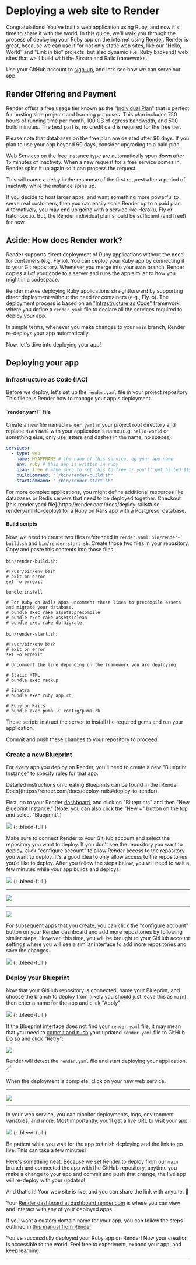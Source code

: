 # Deploying a web site to Render

Congratulations! You've built a web application using Ruby, and now it's time to share it with the world. In this guide, we'll walk you through the process of deploying your Ruby app on the internet using [Render](https://render.com). Render is great, because we can use if for not only static web sites, like our “Hello, World” and “Link in bio” projects, but also dynamic (i.e. Ruby backend) web sites that we’ll build with the Sinatra and Rails frameworks.

Use your GitHub account to [sign-up](https://dashboard.render.com/register), and let’s see how we can serve our app.

## Render Offering and Payment

Render offers a free usage tier known as the "[Individual Plan](https://render.com/pricing)" that is perfect for hosting side projects and learning purposes. This plan includes 750 hours of running time per month, 100 GB of egress bandwidth, and 500 build minutes. The best part is, no credit card is required for the free tier.

<aside markdown="1">
Please note that databases on the free plan are deleted after 90 days. If you plan to use your app beyond 90 days, consider upgrading to a paid plan.
</aside>

Web Services on the free instance type are automatically spun down after 15 minutes of inactivity. When a new request for a free service comes in, Render spins it up again so it can process the request.

This will cause a delay in the response of the first request after a period of inactivity while the instance spins up.

If you decide to host larger apps, and want something more powerful to serve real customers, then you can easily scale Render up to a paid plan. Alternatively, you may end up going with a service like Heroku, Fly or hatchbox.io. But, the Render individual plan should be sufficient (and free!) for now.

## Aside: How does Render work?

Render supports direct deployment of Ruby applications without the need for containers (e.g. Fly.io). You can deploy your Ruby app by connecting it to your Git repository. Whenever you merge into your `main` branch, Render copies all of your code to a server and runs the app similar to how you might in a codespace.

Render makes deploying Ruby applications straightforward by supporting direct deployment without the need for containers (e.g., Fly.io). The deployment process is based on an ["Infrastructure as Code"](https://render.com/docs/infrastructure-as-code) framework, where you define a `render.yaml` file to declare all the services required to deploy your app.

In simple terms, whenever you make changes to your `main` branch, Render re-deploys your app automatically.

Now, let's dive into deploying your app!

## Deploying your app

### Infrastructure as Code (IAC)

Before we deploy, let's set up the `render.yaml` file in your project repository. This file tells Render how to manage your app's deployment.

#### `render.yaml`` file

Create a new file named `render.yaml` in your project root directory and replace `MYAPPNAME` with your application's name (e.g. `hello-world` or something else; only use letters and dashes in the name, no spaces).

```yaml
services:
  - type: web
    name: MYAPPNAME # the name of this service, eg your app name
    env: ruby # this app is written in ruby
    plan: free # make sure to set this to free or you'll get billed $$$
    buildCommand: "./bin/render-build.sh"
    startCommand: "./bin/render-start.sh"
```

<aside markdown="1">
For more complex applications, you might define additional resources like databases or Redis servers that need to be deployed together. Checkout [this render.yaml file](https://render.com/docs/deploy-rails#use-renderyaml-to-deploy) for a Ruby on Rails app with a Postgresql database.
</aside>


#### Build scripts

Now, we need to create two files referenced in `render.yaml`: `bin/render-build.sh` and `bin/render-start.sh`. Create those two files in your repository. Copy and paste this contents into those files.

`bin/render-build.sh`:

```
#!/usr/bin/env bash
# exit on error
set -o errexit

bundle install

# For Ruby on Rails apps uncomment these lines to precompile assets and migrate your database.
# bundle exec rake assets:precompile
# bundle exec rake assets:clean
# bundle exec rake db:migrate
```

`bin/render-start.sh`:

```
#!/usr/bin/env bash
# exit on error
set -o errexit

# Uncomment the line depending on the framework you are deploying

# Static HTML
# bundle exec rackup

# Sinatra
# bundle exec ruby app.rb

# Ruby on Rails
# bundle exec puma -C config/puma.rb
```

These scripts instruct the server to install the required gems and run your application.

Commit and push these changes to your repository to proceed.

### Create a new Blueprint

For every app you deploy on Render, you'll need to create a new "Blueprint Instance" to specify rules for that app.

<aside markdown="1">
Detailed instructions on creating Blueprints can be found in the [Render Docs](https://render.com/docs/deploy-rails#deploy-to-render).
</aside>

First, go to your Render [dashboard](https://dashboard.render.com/), and click on "Blueprints" and then "New Blueprint Instance." (Note: you can also click the "New +" button on the top and select "Blueprint".)

![](/assets/render-new-blueprint-1.png)
{: .bleed-full }

Make sure to connect Render to your GitHub account and select the repository you want to deploy. If you don't see the repository you want to deploy, click "configure account" to allow Render access to the repository you want to deploy. It's a good idea to only allow access to the repositories you'd like to deploy. After you follow the steps below, you will need to wait a few minutes while your app builds and deploys.

![](/assets/render-new-blueprint-2.png)
{: .bleed-full }

---

![](/assets/render-new-blueprint-3.png)

---

![](/assets/render-new-blueprint-4.png)

<div class="bg-blue-100 py-1 px-5" markdown="1">

For subsequent apps that you create, you can click the "configure account" button on your Render dashboard and add more repositories by following similar steps. However, this time, you will be brought to your GitHub account settings where you will see a similar interface to add more repositories and save the changes.
</div>

![](/assets/render-new-blueprint-5-fixed.png)
{: .bleed-full }

### Deploy your Blueprint

Now that your GitHub repository is connected, name your Blueprint, and choose the branch to deploy from (likely you should just leave this as `main`), then enter a name for the app and click "Apply":

![](/assets/render-new-blueprint-6-fixed.png)
{: .bleed-full }

<div class="bg-red-100 py-1 px-5" markdown="1">

If the Blueprint interface does not find your `render.yaml` file, it may mean that you need to [commit and push](https://learn.firstdraft.com/lessons/50-git-commit-and-push) your updated `render.yaml` file to GitHub. Do so and click "Retry":

![](/assets/render-new-blueprint-7.png)
</div>

Render will detect the `render.yaml` file and start deploying your application. 🪄

When the deployment is complete, click on your new web service.

---

![](/assets/render-new-blueprint-8.png)

---

In your web service, you can monitor deployments, logs, environment variables, and more. Most importantly, you'll get a live URL to visit your app.

![](/assets/render-new-blueprint-9.png)
{: .bleed-full }

<div class="bg-blue-100 py-1 px-5" markdown="1">

Be patient while you wait for the app to finish deploying and the link to go live. This can take a few minutes!

Here's something neat: Because we set Render to deploy from our `main` branch and connected the app with the GitHub repository, anytime you make a change to your app and commit and push that change, the live app will re-deploy with your updates!
</div>

And that's it! Your web site is live, and you can share the link with anyone. 🎉

Your [Render dashboard at dashboard.render.com](https://dashboard.render.com/) is where you can view and interact with any of your deployed apps.

If you want a custom domain name for your app, you can follow the steps outlined in [this manual from Render](https://render.com/docs/custom-domains).

You've successfully deployed your Ruby app on Render! Now your creation is accessible to the world. Feel free to experiment, expand your app, and keep learning.

---
